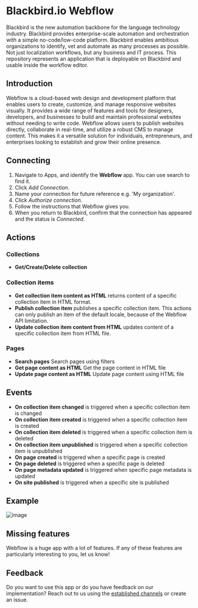 # Blackbird.io Webflow

Blackbird is the new automation backbone for the language technology industry. Blackbird provides enterprise-scale automation and orchestration with a simple no-code/low-code platform. Blackbird enables ambitious organizations to identify, vet and automate as many processes as possible. Not just localization workflows, but any business and IT process. This repository represents an application that is deployable on Blackbird and usable inside the workflow editor.

## Introduction

<!-- begin docs -->

Webflow is a cloud-based web design and development platform that enables users to create, customize, and manage responsive websites visually. It provides a wide range of features and tools for designers, developers, and businesses to build and maintain professional websites without needing to write code. Webflow allows users to publish websites directly, collaborate in real-time, and utilize a robust CMS to manage content. This makes it a versatile solution for individuals, entrepreneurs, and enterprises looking to establish and grow their online presence.

## Connecting

1.  Navigate to Apps, and identify the **Webflow** app. You can use search to find it.
2.  Click _Add Connection_.
3.  Name your connection for future reference e.g. 'My organization'.
4.  Click _Authorize connection_.
5.  Follow the instructions that Webflow gives you.
6.  When you return to Blackbird, confirm that the connection has appeared and the status is _Connected_.

## Actions

### Collections

-   **Get/Create/Delete collection**

### Collection items
-   **Get collection item content as HTML** returns content of a specific collection item in HTML format.
-   **Publish collection item** publishes a specific collection item. This actions can only publish an item of the default locale, because of the Webflow API limitation.
-   **Update collection item content from HTML** updates content of a specific collection item from HTML file.

### Pages

- **Search pages** Search pages using filters
- **Get page content as HTML** Get the page content in HTML file
- **Update page content as HTML** Update page content using HTML file

	
## Events

-   **On collection item changed** is triggered when a specific collection item is changed
-   **On collection item created** is triggered when a specific collection item is created
-   **On collection item deleted** is triggered when a specific collection item is deleted
-   **On collection item unpublished** is triggered when a specific collection item is unpublished
-   **On page created** is triggered when a specific page is created
-   **On page deleted** is triggered when a specific page is deleted
-   **On page metadata updated** is triggered when specific page metadata is updated
-   **On site published** is triggered when a specific site is published

## Example

![image](https://github.com/bb-io/Webflow/assets/137277669/77a4c14e-c505-4fb5-a813-3d46eb66ad8c)

## Missing features

Webflow is a huge app with a lot of features. If any of these features are particularly interesting to you, let us know!

## Feedback

Do you want to use this app or do you have feedback on our implementation? Reach out to us using the [established channels](https://www.blackbird.io/) or create an issue.

<!-- end docs -->
